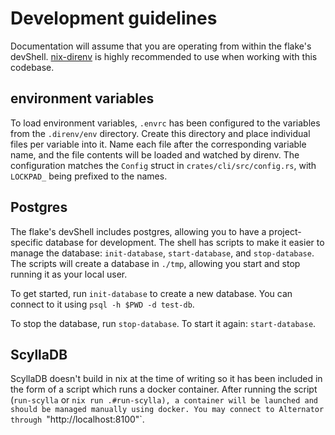 # Development guidelines

Documentation will assume that you are operating from within the flake's devShell.
[nix-direnv](https://github.com/nix-community/nix-direnv) is highly recommended to use when working with this codebase.

## environment variables

To load environment variables, `.envrc` has been configured to the variables from the  `.direnv/env` directory.
Create this directory and place individual files per variable into it.
Name each file after the corresponding variable name, and the file contents will be loaded and watched by direnv.
The configuration matches the `Config` struct in `crates/cli/src/config.rs`, with `LOCKPAD_` being prefixed to the names.

## Postgres

The flake's devShell includes postgres, allowing you to have a project-specific database for development.
The shell has scripts to make it easier to manage the database: `init-database`, `start-database`, and `stop-database`.
The scripts will create a database in `./tmp`, allowing you start and stop running it as your local user.

To get started, run `init-database` to create a new database.
You can connect to it using `psql -h $PWD -d test-db`.

To stop the database, run `stop-database`.
To start it again: `start-database`.

## ScyllaDB

ScyllaDB doesn't build in nix at the time of writing so it has been included in the form of a script which runs a docker container.
After running the script (`run-scylla` or `nix run .#run-scylla), a container will be launched and should be managed manually using docker.
You may connect to Alternator through `"http://localhost:8100"`.
